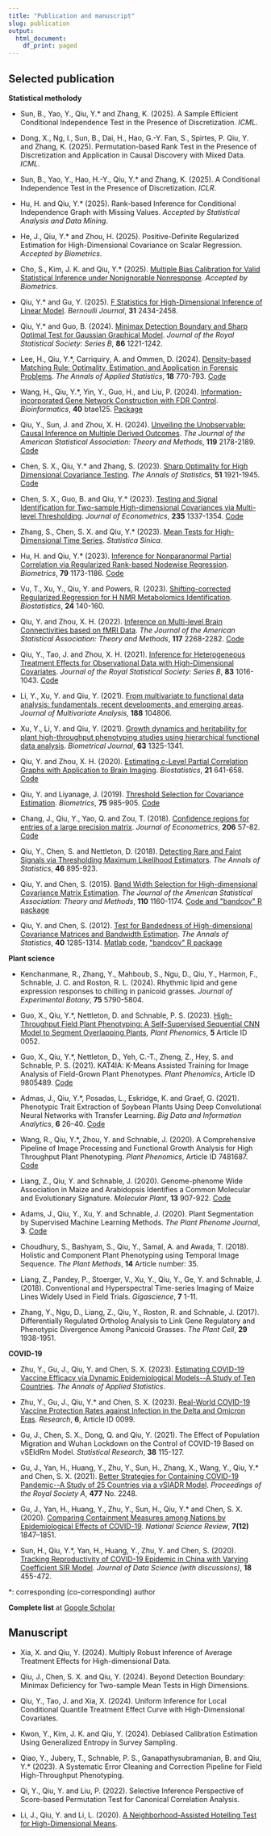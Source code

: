 ```yaml
---
title: "Publication and manuscript"
slug: publication
output:
  html_document:
    df_print: paged
---
```


## Selected publication

**Statistical metholody**

- Sun, B., Yao, Y., Qiu, Y.* and Zhang, K. (2025). A Sample Efficient Conditional Independence Test in the Presence of Discretization. *ICML*.

- Dong, X., Ng, I., Sun, B., Dai, H., Hao, G.-Y. Fan, S., Spirtes, P. Qiu, Y. and Zhang, K. (2025). Permutation-based Rank Test in the Presence of Discretization and Application in Causal Discovery with Mixed Data. *ICML*.

- Sun, B., Yao, Y., Hao, H.-Y., Qiu, Y.* and Zhang, K. (2025). A Conditional Independence Test in the Presence of Discretization. *ICLR*.

- Hu, H. and Qiu, Y.* (2025). Rank-based Inference for Conditional Independence Graph with Missing Values. *Accepted by Statistical Analysis and Data Mining*.

- He, J., Qiu, Y.* and Zhou, H. (2025). Positive-Definite Regularized Estimation for High-Dimensional Covariance on Scalar Regression. *Accepted by Biometrics*.

- Cho, S., Kim, J. K. and Qiu, Y.* (2025). [Multiple Bias Calibration for Valid Statistical Inference under Nonignorable Nonresponse](https://academic.oup.com/biometrics/article/81/2/ujaf044/8120013?login=false). *Accepted by Biometrics*.

- Qiu, Y.* and Gu, Y. (2025). [F Statistics for High-Dimensional Inference of Linear Model](http://dx.doi.org/10.3150/24-BEJ1811). *Bernoulli Journal*, **31** 2434-2458.

- Qiu, Y.* and Guo, B. (2024). [Minimax Detection Boundary and Sharp Optimal Test for Gaussian Graphical Model](https://academic.oup.com/jrsssb/advance-article/doi/10.1093/jrsssb/qkae029/7637774?login=false). *Journal of the Royal Statistical Society: Series B*, **86** 1221-1242.

- Lee, H., Qiu, Y.*, Carriquiry, A. and Ommen, D. (2024). [Density-based Matching Rule: Optimality, Estimation, and Application in Forensic Problems](https://projecteuclid.org/journals/annals-of-applied-statistics/volume-18/issue-1/Density-based-matching-rule--Optimality-estimation-and-application-in/10.1214/23-AOAS1812.short). *The Annals of Applied Statistics*, **18** 770-793. [Code](https://projecteuclid.org/journals/supplementalcontent/10.1214/23-AOAS1812/aoas1812suppb.zip)

- Wang, H., Qiu, Y.*, Yin, Y., Guo, H., and Liu, P. (2024). [Information-incorporated Gene Network Construction with FDR Control](https://academic.oup.com/bioinformatics/advance-article/doi/10.1093/bioinformatics/btae125/7617834?login=false). *Bioinformatics*, **40** btae125. [Package](https://cran.r-project.org/package=PCGII) 

- Qiu, Y., Sun, J. and Zhou, X. H. (2024). [Unveiling the Unobservable: Causal Inference on Multiple Derived Outcomes](https://www.tandfonline.com/doi/full/10.1080/01621459.2023.2252135). *The Journal of the American Statistical Association: Theory and Methods*, **119** 2178-2189. [Code](https://github.com/jiaruisun98/corr-causal)

- Chen, S. X., Qiu, Y.* and Zhang, S. (2023). [Sharp Optimality for High Dimensional Covariance Testing](https://projecteuclid.org/journals/annals-of-statistics/volume-51/issue-5/Sharp-optimality-for-high-dimensional-covariance-testing-under-sparse-signals/10.1214/23-AOS2310.short). *The Annals of Statistics*, **51** 1921-1945. [Code](https://projecteuclid.org/journals/supplementalcontent/10.1214/23-AOS2310/aos2310suppb.zip)

- Chen, S. X., Guo, B. and Qiu, Y.* (2023). [Testing and Signal Identification for Two-sample High-dimensional Covariances via Multi-level Thresholding](https://www.sciencedirect.com/science/article/abs/pii/S0304407622001944). *Journal of Econometrics*, **235** 1337-1354. [Code](https://github.com/yumouqiu/TwoSample-Test-Cov)

- Zhang, S., Chen, S. X. and Qiu, Y.* (2023). [Mean Tests for High-Dimensional Time Series](https://www3.stat.sinica.edu.tw/ss_newpaper/SS-2022-0147_na.pdf). *Statistica Sinica*.

- Hu, H. and Qiu, Y.* (2023). [Inference for Nonparanormal Partial Correlation via Regularized Rank-based Nodewise Regression](https://onlinelibrary.wiley.com/doi/full/10.1111/biom.13624). *Biometrics*, **79** 1173-1186. [Code](https://github.com/yumouqiu/RRNR)

- Vu, T., Xu, Y., Qiu, Y. and Powers, R. (2023). [Shifting-corrected Regularized Regression for H NMR Metabolomics Identification](https://academic.oup.com/biostatistics/article/24/1/140/6583312). *Biostatistics*, **24** 140-160.

- Qiu, Y. and Zhou, X. H. (2022). [Inference on Multi-level Brain Connectivities based on fMRI Data](https://www.tandfonline.com/doi/pdf/10.1080/01621459.2021.1917417). *The Journal of the American Statistical Association: Theory and Methods*, **117** 2268-2282. [Code](https://github.com/yumouqiu/multi-level-partial-correlation)

- Qiu, Y., Tao, J. and Zhou, X. H. (2021). [Inference for Heterogeneous Treatment Effects for Observational Data with High-Dimensional Covariates](https://rss.onlinelibrary.wiley.com/doi/epdf/10.1111/rssb.12469). *Journal of the Royal Statistical Society: Series B*, **83** 1016-1043. [Code](https://github.com/yumouqiu/HD-LCSTE)

- Li, Y., Xu, Y. and Qiu, Y. (2021). [From multivariate to functional data analysis: fundamentals, recent developments, and emerging areas](https://www.sciencedirect.com/science/article/pii/S0047259X21000841). *Journal of Multivariate Analysis*, **188** 104806.

- Xu, Y., Li, Y. and Qiu, Y. (2021). [Growth dynamics and heritability for plant high-throughput phenotyping studies using hierarchical functional data analysis](https://onlinelibrary.wiley.com/doi/abs/10.1002/bimj.202000315). *Biometrical Journal*, **63** 1325-1341.

- Qiu, Y. and Zhou, X. H. (2020). [Estimating c-Level Partial Correlation Graphs with Application to Brain Imaging](https://academic.oup.com/biostatistics/article-abstract/21/4/641/5268841). *Biostatistics*, **21** 641-658. [Code](https://github.com/yumouqiu/Estimating-c-level-partial-correlation)

- Qiu, Y. and Liyanage, J. (2019). [Threshold Selection for Covariance Estimation](https://onlinelibrary.wiley.com/doi/10.1111/biom.13048). *Biometrics*, **75** 985-905. [Code](https://github.com/yumouqiu/Threshold-Selection)

- Chang, J., Qiu, Y., Yao, Q. and Zou, T. (2018). [Confidence regions for entries of a large precision matrix](https://www.sciencedirect.com/science/article/pii/S0304407618300782). *Journal of Econometrics*, **206** 57-82. [Code](https://github.com/yumouqiu/Gaussian-approximation-precision-matrix)

- Qiu, Y., Chen, S. and Nettleton, D. (2018). [Detecting Rare and Faint Signals via Thresholding Maximum Likelihood Estimators](https://projecteuclid.org/journals/annals-of-statistics/volume-46/issue-2/Detecting-rare-and-faint-signals-via-thresholding-maximum-likelihood-estimators/10.1214/17-AOS1574.full). *The Annals of Statistics*, **46** 895-923.

- Qiu, Y. and Chen, S. (2015). [Band Width Selection for High-dimensional Covariance Matrix Estimation](https://www.tandfonline.com/doi/abs/10.1080/01621459.2014.950375). *The Journal of the American Statistical Association: Theory and Methods*, **110** 1160-1174. [Code and "bandcov" R package](https://github.com/yumouqiu/bandcov)

- Qiu, Y. and Chen, S. (2012). [Test for Bandedness of High-dimensional Covariance Matrices and Bandwidth Estimation](https://projecteuclid.org/journals/annals-of-statistics/volume-40/issue-3/Test-for-bandedness-of-high-dimensional-covariance-matrices-and-bandwidth/10.1214/12-AOS1002.full). *The Annals of Statistics*, **40** 1285-1314. [Matlab code](https://www.songxichen.com/index.php/Publication/view/id/19), ["bandcov" R package](https://github.com/yumouqiu/bandcov)


**Plant science**

- Kenchanmane, R., Zhang, Y., Mahboub, S., Ngu, D., Qiu, Y., Harmon, F., Schnable, J. C. and Roston, R. L. (2024). Rhythmic lipid and gene expression responses to chilling in panicoid grasses. *Journal of Experimental Botany*, **75** 5790-5804.

- Guo, X., Qiu, Y.*, Nettleton, D. and Schnable, P. S. (2023). [High-Throughput Field Plant Phenotyping: A Self-Supervised Sequential CNN Model to Segment Overlapping Plants](https://spj.science.org/doi/10.34133/plantphenomics.0052), *Plant Phenomics*, **5** Article ID 0052.

- Guo, X., Qiu, Y.*, Nettleton, D., Yeh, C.-T., Zheng, Z., Hey, S. and Schnable, P. S. (2021). KAT4IA: K-Means Assisted Training for Image Analysis of Field-Grown Plant Phenotypes. *Plant Phenomics*, Article ID 9805489. [Code](https://github.com/xingcheg/Plant-Traits-Extraction)

- Admas, J., Qiu, Y.*, Posadas, L., Eskridge, K. and Graef, G. (2021). Phenotypic Trait Extraction of Soybean Plants Using Deep Convolutional Neural Networks with Transfer Learning. *Big Data and Information Analytics*, **6** 26–40.  [Code](https://github.com/jasonradams47/SoybeanTraitPrediction)

- Wang, R., Qiu, Y.*, Zhou, Y. and Schnable, J. (2020). A Comprehensive Pipeline of Image Processing and Functional Growth Analysis for High Throughput Plant Phenotyping. *Plant Phenomics*, Article ID 7481687. [Code](https://github.com/rwang14/implant) 

- Liang, Z., Qiu, Y. and Schnable, J. (2020). Genome-phenome Wide Association in Maize and Arabidopsis Identifies a Common Molecular and Evolutionary Signature. *Molecular Plant*, **13** 907-922. [Code](https://github.com/shanwai1234/GPWAS)

- Adams, J., Qiu, Y., Xu, Y. and Schnable, J. (2020). Plant Segmentation by Supervised Machine Learning Methods. *The Plant Phenome Journal*, **3**. [Code](https://github.com/yumouqiu/PlantSegmentationCode)

- Choudhury, S., Bashyam, S., Qiu, Y., Samal, A. and Awada, T. (2018). Holistic and Component Plant Phenotyping using Temporal Image Sequence. *The Plant Methods*, **14** Article number: 35. 

- Liang, Z., Pandey, P., Stoerger, V., Xu, Y., Qiu, Y., Ge, Y. and Schnable, J. (2018). Conventional and Hyperspectral Time-series Imaging of Maize Lines Widely Used in Field Trials. *Gigascience*, **7** 1-11.

- Zhang, Y., Ngu, D., Liang, Z., Qiu, Y., Roston, R. and Schnable, J. (2017). Differentially Regulated Ortholog Analysis to Link Gene Regulatory and Phenotypic Divergence Among Panicoid Grasses. *The Plant Cell*, **29** 1938-1951.

**COVID-19**

- Zhu, Y., Gu, J., Qiu, Y. and Chen, S. X. (2023). [Estimating COVID-19 Vaccine Efficacy via Dynamic Epidemiological Models--A Study of Ten Countries](https://www.medrxiv.org/content/10.1101/2022.08.08.22278571v1.full.pdf). *The Annals of Applied Statistics*.

- Zhu, Y., Gu, J., Qiu, Y.* and Chen, S. X. (2023). [Real-World COVID-19 Vaccine Protection Rates against Infection in the Delta and Omicron Eras](https://spj.science.org/doi/10.34133/research.0099). *Research*, **6**, Article ID 0099.

- Gu, J., Chen, S. X., Dong, Q. and Qiu, Y. (2021). The Effect of Population Migration and Wuhan Lockdown on the Control of COVID-19 Based on vSEIdRm Model. *Statistical Research*, **38** 115-127.

- Gu, J., Yan, H., Huang, Y., Zhu, Y., Sun, H., Zhang, X., Wang, Y., Qiu, Y.* and Chen, S. X. (2021). [Better Strategies for Containing COVID-19 Pandemic--A Study of 25 Countries via a vSIADR Model](https://www.ncbi.nlm.nih.gov/pmc/articles/PMC8300607/pdf/rspa.2020.0440.pdf). *Proceedings of the Royal Society A*, **477** No. 2248.

- Gu, J., Yan, H., Huang, Y., Zhu, Y., Sun, H., Qiu, Y.* and Chen, S. X. (2020). [Comparing Containment Measures among Nations by Epidemiological Effects of COVID-19](https://www.ncbi.nlm.nih.gov/pmc/articles/PMC7543445/pdf/nwaa243.pdf). *National Science Review*, **7(12)** 1847–1851.

- Sun, H., Qiu, Y.*, Yan, H., Huang, Y., Zhu, Y. and Chen, S. (2020). [Tracking Reproductivity of COVID-19 Epidemic in China with Varying Coefficient SIR Model](https://www.songxichen.com/Uploads/Files/Publication/sun2020tracking.pdf). *Journal of Data Science (with discussions)*, **18** 455-472.

*: corresponding (co-corresponding) author  

**Complete list** at [Google Scholar](https://scholar.google.com/citations?user=-dudT7IAAAAJ&hl=en)

## Manuscript

- Xia, X. and Qiu, Y. (2024). Multiply Robust Inference of Average Treatment Effects for High-dimensional Data.

- Qiu, J., Chen, S. X. and Qiu, Y. (2024). Beyond Detection Boundary: Minimax Deficiency for Two-sample Mean Tests in High Dimensions.

- Qiu, Y., Tao, J. and Xia, X. (2024). Uniform Inference for Local Conditional Quantile Treatment Effect Curve with High-Dimensional Covariates. 

- Kwon, Y., Kim, J. K. and Qiu, Y. (2024). Debiased Calibration Estimation Using Generalized Entropy in Survey Sampling.

- Qiao, Y., Jubery, T., Schnable, P. S., Ganapathysubramanian, B. and Qiu, Y.* (2023). A Systematic Error Cleaning and Correction Pipeline for Field High-Throughput Phenotyping.

- Qi, Y., Qiu, Y. and Liu, P. (2022). Selective Inference Perspective of Score-based Permutation Test for Canonical Correlation Analysis.

- Li, J., Qiu, Y. and Li, L. (2020). [A Neighborhood-Assisted Hotelling Test for High-Dimensional Means](https://arxiv.org/abs/1712.01798).


